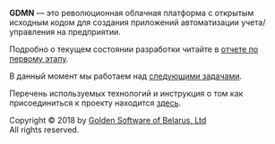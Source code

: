 
__GDMN__ — это революционная облачная платформа с открытым исходным кодом для создания приложений автоматизации учета/управления на предприятии.

Подробно о текущем состоянии разработки читайте в [отчете по первому этапу](report.20180626.ru.md).

В данный момент мы работаем над [следующими задачами](roadmap.20180628.ru.md).

Перечень используемых технологий и инструкция о том как присоединиться к проекту находится [здесь](CONTRIBUTE.ru.md).

Copyright © 2018 by [Golden Software of Belarus, Ltd](http://gsbelarus.com)  
All rights reserved.